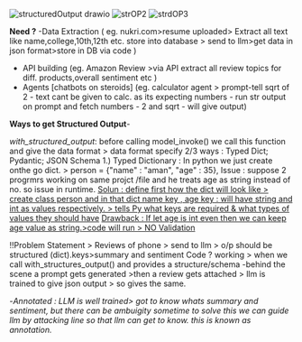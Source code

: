 ![structuredOutput drawio](https://github.com/user-attachments/assets/8a0dd1bf-8501-4ef4-a457-3223bcc9f068)
![strOP2](https://github.com/user-attachments/assets/7b33b342-f195-4755-9940-daf70f62af8a)
![strdOP3](https://github.com/user-attachments/assets/a478f67e-44ec-42a0-8a3b-15ab997c5ab0)






**Need ?**
-Data Extraction ( eg. nukri.com>resume uploaded> Extract all text like name,college,10th,12th etc. store into database > send to llm>get data in json format>store in DB via code )
- API building (eg. Amazon Review >via API  extract all review topics for diff. products,overall sentiment etc )
- Agents [chatbots on steroids] (eg. calculator agent > prompt-tell sqrt of 2 - text cant be given to calc. as its expecting numbers -  run str output on prompt and fetch numbers - 2 and sqrt - will give output)

**Ways to get Structured Output**-

*with_structured_output*: before calling model_invoke() we call this function and give the data format > data format specify 2/3 ways : Typed Dict; Pydantic; JSON Schema
1.) Typed Dictionary : In python we just create onthe go dict. > person = {"name" : "aman", "age" : 35}, Issue : suppose 2 progrmrs working on same projct /file and he treats age as string instead of no. so issue in runtime.
              <ins>Solun : define first how the dict will look like > create class  person and in that dict name key , age key : will have string and int as values respectively. > tells Py what keys are required & what types of values they should have</ins>
              <ins>Drawback :  If let age is int even then we can keep age value as string.>code will run > NO Validation</ins>
               

!!Problem Statement > Reviews of phone > send to llm > o/p should be structured (dict).keys>summary and sentiment 
    Code ? working > when we call with_structures_output() and provides a structure/schema -behind the scene a prompt gets generated >then a review gets attached > llm is trained to give json output > so gives the same.

-*Annotated : LLM is well trained> got to know whats summary and sentiment, but there can be ambuigity sometime to solve this we can guide llm by attacking line so that llm can get to know. this is known as annotation.*

